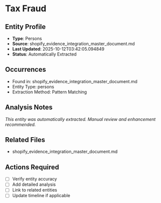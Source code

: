 # Tax Fraud

## Entity Profile
- **Type**: Persons
- **Source**: shopify_evidence_integration_master_document.md
- **Last Updated**: 2025-10-12T03:42:05.094849
- **Status**: Automatically Extracted

## Occurrences
- Found in: shopify_evidence_integration_master_document.md
- Entity Type: persons
- Extraction Method: Pattern Matching

## Analysis Notes
*This entity was automatically extracted. Manual review and enhancement recommended.*

## Related Files
- shopify_evidence_integration_master_document.md

## Actions Required
- [ ] Verify entity accuracy
- [ ] Add detailed analysis
- [ ] Link to related entities
- [ ] Update timeline if applicable
